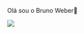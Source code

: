 Olá sou o Bruno Weber👋


   <div>     <img src="https://cdn.jsdelivr.net/gh/devicons/devicon/icons/html5/html5-original-wordmark.svg" />
   
   <div/>
